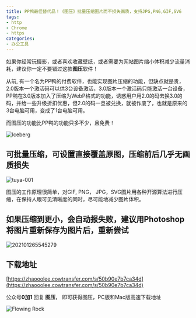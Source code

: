 ```yaml
---
title: PP鸭最佳替代品！《图压》批量压缩图片而不损失画质，支持JPG,PNG,GIF,SVG
tags: 
- http
- Chrome
- https
categories:
- 办公工具
---
```










如果你经常玩摄影，或者喜欢收藏壁纸，或者需要为网站图片缩小体积减少流量消耗，建议你一定不要错过这款**图压**软件！



从前, 有一个名为PP鸭的付费软件，也能实现图片压缩的功能，但缺点就是贵，2.0版本一个激活码可以供3台设备激活，3.0版本一个激活码只能激活一台设备，PP鸭在3.0版本加入了压缩为WebP格式的功能，诱惑用户用2.0的码去换3.0的码，并给一些升级折扣优惠，但2.0的码一旦被兑换，就被作废了，也就是原来的3台电脑可用，变成了1台电脑可用。



而图压的功能比PP鸭的功能只多不少，且免费！



![Iceberg](C:%5CUsers%5Czhaoolee%5CPictures%5CmacOS%20Wallpapers%5CIceberg.jpg)





## 可批量压缩，可设置直接覆盖原图，压缩前后几乎无画质损失





![tuya-001](https://cdn.fangyuanxiaozhan.com/assets/1611643703315hT8jrp6m.gif)



图压的工作原理很简单，对GIF,  PNG， JPG，SVG图片用各种开源算法进行压缩，在保持人眼可见清晰度的同时，尽可能地减少图片体积。







## 如果压缩到更小，会自动报失败，建议用Photoshop将图片重新保存为图片后，重新尝试

![202101265545279](https://cdn.fangyuanxiaozhan.com/assets/16116435756867WGHprFF.png)





## 下载地址



[https://zhaooolee.cowtransfer.com/s/50b90e7b7ca34d](https://zhaooolee.cowtransfer.com/s/50b90e7b7ca34d)

公众号**0加1** 回复 **图压**， 即可获得图压，PC版和Mac版高速下载地址

![Flowing Rock](https://cdn.fangyuanxiaozhan.com/assets/1611644799287wD4nPpj1.jpeg)